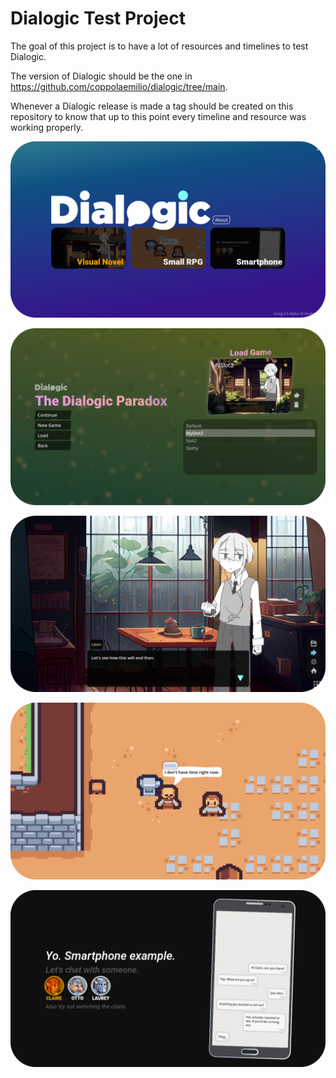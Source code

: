 # Dialogic Test Project

The goal of this project is to have a lot of resources and timelines to test Dialogic.

The version of Dialogic should be the one in https://github.com/coppolaemilio/dialogic/tree/main.

Whenever a Dialogic release is made a tag should be created on this repository to know that up to this point every timeline and resource was working properly.

![showcase_1.png](./Assets/showcase_1.png)

![showcase_2.png](./Assets/showcase_2.png)

![showcase_3.png](./Assets/showcase_3.png)

![showcase_0.png](.\Assets/showcase_0.png)

![showcase_4.png](./Assets/showcase_4.png)
